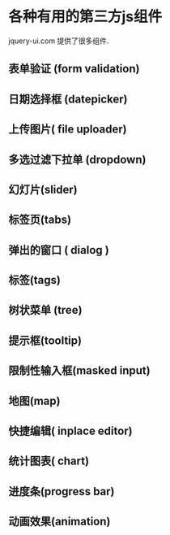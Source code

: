 # 各种有用的第三方js组件

jquery-ui.com 提供了很多组件.

## 表单验证 (form validation)

## 日期选择框 (datepicker)

## 上传图片( file uploader)

## 多选过滤下拉单 (dropdown)

## 幻灯片(slider)

## 标签页(tabs)

## 弹出的窗口 ( dialog )

## 标签(tags)

## 树状菜单 (tree)

## 提示框(tooltip)

## 限制性输入框(masked input)

## 地图(map)

## 快捷编辑( inplace editor)

## 统计图表( chart)

## 进度条(progress bar)

## 动画效果(animation)
